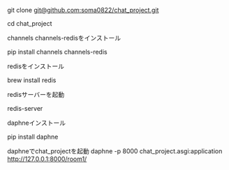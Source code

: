 git clone [git@github.com:soma0822/chat_project.git](https://github.com/soma0822/chat_project.git)

cd chat_project


channels channels-redisをインストール

pip install channels channels-redis

redisをインストール

brew install redis


redisサーバーを起動

redis-server


daphneインストール

pip install daphne


daphneでchat_projectを起動
daphne -p 8000 chat_project.asgi:application
http://127.0.0.1:8000/room1/
